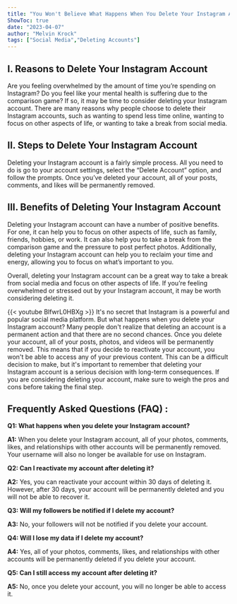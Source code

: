 ```yaml
---
title: "You Won't Believe What Happens When You Delete Your Instagram Account!"
ShowToc: true 
date: "2023-04-07"
author: "Melvin Krock" 
tags: ["Social Media","Deleting Accounts"]
---
```

## I. Reasons to Delete Your Instagram Account 

Are you feeling overwhelmed by the amount of time you’re spending on Instagram? Do you feel like your mental health is suffering due to the comparison game? If so, it may be time to consider deleting your Instagram account. There are many reasons why people choose to delete their Instagram accounts, such as wanting to spend less time online, wanting to focus on other aspects of life, or wanting to take a break from social media. 

## II. Steps to Delete Your Instagram Account

Deleting your Instagram account is a fairly simple process. All you need to do is go to your account settings, select the “Delete Account” option, and follow the prompts. Once you’ve deleted your account, all of your posts, comments, and likes will be permanently removed. 

## III. Benefits of Deleting Your Instagram Account

Deleting your Instagram account can have a number of positive benefits. For one, it can help you to focus on other aspects of life, such as family, friends, hobbies, or work. It can also help you to take a break from the comparison game and the pressure to post perfect photos. Additionally, deleting your Instagram account can help you to reclaim your time and energy, allowing you to focus on what’s important to you. 

Overall, deleting your Instagram account can be a great way to take a break from social media and focus on other aspects of life. If you’re feeling overwhelmed or stressed out by your Instagram account, it may be worth considering deleting it.

{{< youtube BlfwrL0HBXg >}} 
It's no secret that Instagram is a powerful and popular social media platform. But what happens when you delete your Instagram account? Many people don't realize that deleting an account is a permanent action and that there are no second chances. Once you delete your account, all of your posts, photos, and videos will be permanently removed. This means that if you decide to reactivate your account, you won't be able to access any of your previous content. This can be a difficult decision to make, but it's important to remember that deleting your Instagram account is a serious decision with long-term consequences. If you are considering deleting your account, make sure to weigh the pros and cons before taking the final step.

## Frequently Asked Questions (FAQ) :
**Q1: What happens when you delete your Instagram account?**

**A1:** When you delete your Instagram account, all of your photos, comments, likes, and relationships with other accounts will be permanently removed. Your username will also no longer be available for use on Instagram.

**Q2: Can I reactivate my account after deleting it?**

**A2:** Yes, you can reactivate your account within 30 days of deleting it. However, after 30 days, your account will be permanently deleted and you will not be able to recover it.

**Q3: Will my followers be notified if I delete my account?**

**A3:** No, your followers will not be notified if you delete your account.

**Q4: Will I lose my data if I delete my account?**

**A4:** Yes, all of your photos, comments, likes, and relationships with other accounts will be permanently deleted if you delete your account.

**Q5: Can I still access my account after deleting it?**

**A5:** No, once you delete your account, you will no longer be able to access it.


